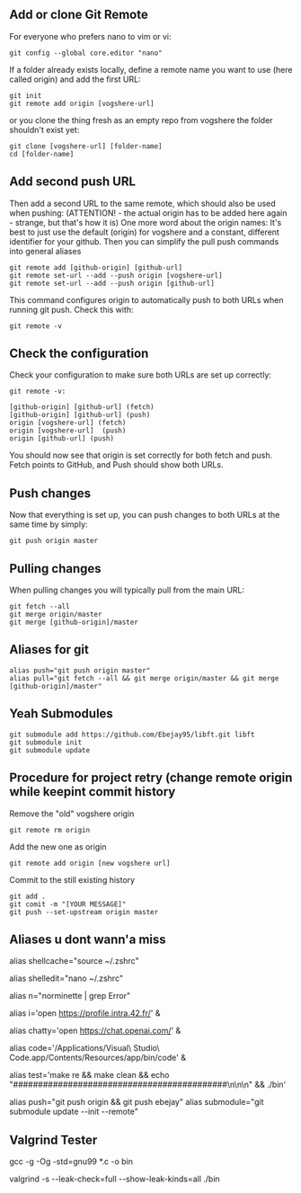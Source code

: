 Add or clone Git Remote
-----------------------------

For everyone who prefers nano to vim or vi:

````
git config --global core.editor "nano"
````

If a folder already exists locally, define a remote name you want to use (here called origin) and add the first URL:

````
git init
git remote add origin [vogshere-url]
````

or you clone the thing fresh as an empty repo from vogshere the folder shouldn't exist yet:

````
git clone [vogshere-url] [folder-name]
cd [folder-name]
````

Add second push URL
-----------------------------
Then add a second URL to the same remote, which should also be used when pushing: (ATTENTION! - the actual origin has to be added here again - strange, but that's how it is)
One more word about the origin names: It's best to just use the default (origin) for vogshere and a constant, different identifier for your github. Then you can simplify the pull push commands into general aliases

````
git remote add [github-origin] [github-url]
git remote set-url --add --push origin [vogshere-url]
git remote set-url --add --push origin [github-url]
````

This command configures origin to automatically push to both URLs when running git push.
Check this with:

````
git remote -v
````

Check the configuration
-----------------------------
Check your configuration to make sure both URLs are set up correctly:

````
git remote -v:

[github-origin] [github-url] (fetch)
[github-origin] [github-url] (push)
origin [vogshere-url] (fetch)
origin [vogshere-url]  (push)
origin [github-url] (push)

````

You should now see that origin is set correctly for both fetch and push. Fetch points to GitHub, and Push should show both URLs.

Push changes
-----------------------------
Now that everything is set up, you can push changes to both URLs at the same time by simply:

````
git push origin master
````

Pulling changes
-----------------------------
When pulling changes you will typically pull from the main URL:

````
git fetch --all
git merge origin/master
git merge [github-origin]/master
````

Aliases for git
-----------------------------

````
alias push="git push origin master"
alias pull="git fetch --all && git merge origin/master && git merge [github-origin]/master"
````

Yeah Submodules
-----------------------------
````
git submodule add https://github.com/Ebejay95/libft.git libft
git submodule init
git submodule update
````

Procedure for project retry (change remote origin while keepint commit history
-----------------------------
Remove the "old" vogshere origin
````
git remote rm origin
````
Add the new one as origin
````
git remote add origin [new vogshere url]
````
Commit to the still existing history
````
git add .
git comit -m "[YOUR MESSAGE]"
git push --set-upstream origin master 
````

Aliases u dont wann'a miss
-----------------------------

alias shellcache="source ~/.zshrc"

alias shelledit="nano ~/.zshrc"

alias n="norminette | grep Error"

alias i='open https://profile.intra.42.fr/' &

alias chatty='open https://chat.openai.com/' &

alias code='/Applications/Visual\ Studio\ Code.app/Contents/Resources/app/bin/code' & 

alias test='make re && make clean && echo 
"###########################################\n\n\n" && ./bin'

alias push="git push origin && git push ebejay"
alias submodule="git submodule update --init --remote"

Valgrind Tester
-----------------------------

gcc -g -Og -std=gnu99 *.c -o bin   

valgrind -s --leak-check=full --show-leak-kinds=all ./bin
